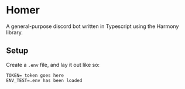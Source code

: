 # Homer
A general-purpose discord bot written in Typescript using the Harmony library.

## Setup
Create a `.env` file, and lay it out like so:

```
TOKEN= token goes here
ENV_TEST=.env has been loaded
```
